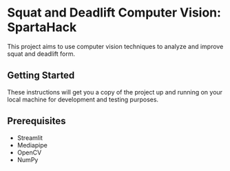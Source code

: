 # Squat and Deadlift Computer Vision: SpartaHack

This project aims to use computer vision techniques to analyze and improve squat and deadlift form.

## Getting Started

These instructions will get you a copy of the project up and running on your local machine for development and testing purposes.

## Prerequisites
* Streamlit
* Mediapipe
* OpenCV
* NumPy

